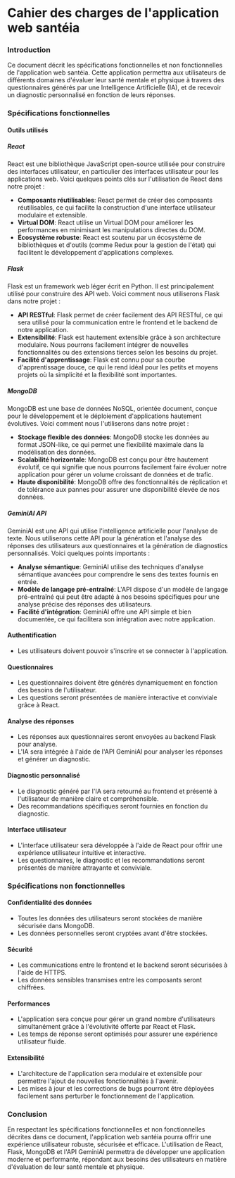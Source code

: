 # Cahier des charges de l'application web santéia

### Introduction
Ce document décrit les spécifications fonctionnelles et non fonctionnelles de l'application web santéia. Cette application permettra aux utilisateurs de différents domaines d'évaluer leur santé mentale et physique à travers des questionnaires générés par une Intelligence Artificielle (IA), et de recevoir un diagnostic personnalisé en fonction de leurs réponses.

### Spécifications fonctionnelles

#### Outils utilisés

##### React
React est une bibliothèque JavaScript open-source utilisée pour construire des interfaces utilisateur, en particulier des interfaces utilisateur pour les applications web. Voici quelques points clés sur l'utilisation de React dans notre projet :
- **Composants réutilisables**: React permet de créer des composants réutilisables, ce qui facilite la construction d'une interface utilisateur modulaire et extensible.
- **Virtual DOM**: React utilise un Virtual DOM pour améliorer les performances en minimisant les manipulations directes du DOM.
- **Écosystème robuste**: React est soutenu par un écosystème de bibliothèques et d'outils (comme Redux pour la gestion de l'état) qui facilitent le développement d'applications complexes.

##### Flask
Flask est un framework web léger écrit en Python. Il est principalement utilisé pour construire des API web. Voici comment nous utiliserons Flask dans notre projet :
- **API RESTful**: Flask permet de créer facilement des API RESTful, ce qui sera utilisé pour la communication entre le frontend et le backend de notre application.
- **Extensibilité**: Flask est hautement extensible grâce à son architecture modulaire. Nous pourrons facilement intégrer de nouvelles fonctionnalités ou des extensions tierces selon les besoins du projet.
- **Facilité d'apprentissage**: Flask est connu pour sa courbe d'apprentissage douce, ce qui le rend idéal pour les petits et moyens projets où la simplicité et la flexibilité sont importantes.

##### MongoDB
MongoDB est une base de données NoSQL, orientée document, conçue pour le développement et le déploiement d'applications hautement évolutives. Voici comment nous l'utiliserons dans notre projet :
- **Stockage flexible des données**: MongoDB stocke les données au format JSON-like, ce qui permet une flexibilité maximale dans la modélisation des données.
- **Scalabilité horizontale**: MongoDB est conçu pour être hautement évolutif, ce qui signifie que nous pourrons facilement faire évoluer notre application pour gérer un volume croissant de données et de trafic.
- **Haute disponibilité**: MongoDB offre des fonctionnalités de réplication et de tolérance aux pannes pour assurer une disponibilité élevée de nos données.

##### GeminiAI API
GeminiAI est une API qui utilise l'intelligence artificielle pour l'analyse de texte. Nous utiliserons cette API pour la génération et l'analyse des réponses des utilisateurs aux questionnaires et la génération de diagnostics personnalisés. Voici quelques points importants :
- **Analyse sémantique**: GeminiAI utilise des techniques d'analyse sémantique avancées pour comprendre le sens des textes fournis en entrée.
- **Modèle de langage pré-entraîné**: L'API dispose d'un modèle de langage pré-entraîné qui peut être adapté à nos besoins spécifiques pour une analyse précise des réponses des utilisateurs.
- **Facilité d'intégration**: GeminiAI offre une API simple et bien documentée, ce qui facilitera son intégration avec notre application.

#### Authentification
- Les utilisateurs doivent pouvoir s'inscrire et se connecter à l'application.

#### Questionnaires
- Les questionnaires doivent être générés dynamiquement en fonction des besoins de l'utilisateur.
- Les questions seront présentées de manière interactive et conviviale grâce à React.

#### Analyse des réponses
- Les réponses aux questionnaires seront envoyées au backend Flask pour analyse.
- L'IA sera intégrée à l'aide de l'API GeminiAI pour analyser les réponses et générer un diagnostic.

#### Diagnostic personnalisé
- Le diagnostic généré par l'IA sera retourné au frontend et présenté à l'utilisateur de manière claire et compréhensible.
- Des recommandations spécifiques seront fournies en fonction du diagnostic.

#### Interface utilisateur
- L'interface utilisateur sera développée à l'aide de React pour offrir une expérience utilisateur intuitive et interactive.
- Les questionnaires, le diagnostic et les recommandations seront présentés de manière attrayante et conviviale.

### Spécifications non fonctionnelles

#### Confidentialité des données
- Toutes les données des utilisateurs seront stockées de manière sécurisée dans MongoDB.
- Les données personnelles seront cryptées avant d'être stockées.

#### Sécurité
- Les communications entre le frontend et le backend seront sécurisées à l'aide de HTTPS.
- Les données sensibles transmises entre les composants seront chiffrées.

#### Performances
- L'application sera conçue pour gérer un grand nombre d'utilisateurs simultanément grâce à l'évolutivité offerte par React et Flask.
- Les temps de réponse seront optimisés pour assurer une expérience utilisateur fluide.

#### Extensibilité
- L'architecture de l'application sera modulaire et extensible pour permettre l'ajout de nouvelles fonctionnalités à l'avenir.
- Les mises à jour et les corrections de bugs pourront être déployées facilement sans perturber le fonctionnement de l'application.

### Conclusion
En respectant les spécifications fonctionnelles et non fonctionnelles décrites dans ce document, l'application web santéia pourra offrir une expérience utilisateur robuste, sécurisée et efficace. L'utilisation de React, Flask, MongoDB et l'API GeminiAI permettra de développer une application moderne et performante, répondant aux besoins des utilisateurs en matière d'évaluation de leur santé mentale et physique.
